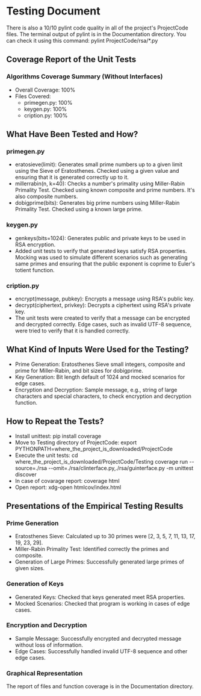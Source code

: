 # Testing Document

There is also a 10/10 pylint code quality in all of the project's ProjectCode files. The terminal output of pylint is in the Documentation directory. You can check it using this command: pylint ProjectCode/rsa/*.py

## Coverage Report of the Unit Tests
### Algorithms Coverage Summary (Without Interfaces)
- Overall Coverage: 100%
- Files Covered:
  - primegen.py: 100%
  - keygen.py: 100%
  - cription.py: 100%

## What Have Been Tested and How?

### primegen.py
- eratosieve(limit): Generates small prime numbers up to a given limit using the Sieve of Eratosthenes. Checked using a given value and ensuring that it is generated correctly up to it.
- millerrabin(n, k=40): Checks a number's primality using Miller-Rabin Primality Test. Checked using known composite and prime numbers. It's also composite numbers.
- dobigprime(bits): Generates big prime numbers using Miller-Rabin Primality Test. Checked using a known large prime.

### keygen.py
- genkeys(bits=1024): Generates public and private keys to be used in RSA encryption.
- Added unit tests to verify that generated keys satisfy RSA properties. Mocking was used to simulate different scenarios such as generating same primes and ensuring that the public exponent is coprime to Euler's totient function.

### cription.py
- encrypt(message, pubkey): Encrypts a message using RSA's public key.
- decrypt(ciphertext, privkey): Decrypts a ciphertext using RSA's private key.
- The unit tests were created to verify that a message can be encrypted and decrypted correctly. Edge cases, such as invalid UTF-8 sequence, were tried to verify that it is handled correctly.

## What Kind of Inputs Were Used for the Testing?

- Prime Generation: Eratosthenes Sieve small integers, composite and prime for Miller-Rabin, and bit sizes for dobigprime.
- Key Generation: Bit length default of 1024 and mocked scenarios for edge cases.
- Encryption and Decryption: Sample message, e.g., string of large characters and special characters, to check encryption and decryption function.

## How to Repeat the Tests?

- Install unittest: pip install coverage
- Move to Testing directory of ProjectCode: export PYTHONPATH=where_the_project_is_downloaded/ProjectCode
- Execute the unit tests: cd where_the_project_is_downloaded/ProjectCode/Testing
coverage run --source=./rsa --omit=./rsa/clinterface.py,./rsa/guinterface.py -m unittest discover
- In case of covarage report: coverage html
- Open report: xdg-open htmlcov/index.html

## Presentations of the Empirical Testing Results

### Prime Generation
- Eratosthenes Sieve: Calculated up to 30 primes were [2, 3, 5, 7, 11, 13, 17, 19, 23, 29].
- Miller-Rabin Primality Test: Identified correctly the primes and composite.
- Generation of Large Primes: Successfully generated large primes of given sizes.

### Generation of Keys
- Generated Keys: Checked that keys generated meet RSA properties.
- Mocked Scenarios: Checked that program is working in cases of edge cases.

### Encryption and Decryption
- Sample Message: Successfully encrypted and decrypted message without loss of information.
- Edge Cases: Successfully handled invalid UTF-8 sequence and other edge cases.

### Graphical Representation
The report of files and function coverage is in the Documentation directory.